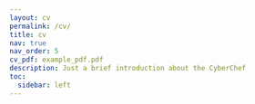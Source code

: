 ```yaml
---
layout: cv
permalink: /cv/
title: cv
nav: true
nav_order: 5
cv_pdf: example_pdf.pdf
description: Just a brief introduction about the CyberChef
toc:
  sidebar: left
---
```

